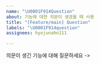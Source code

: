```yaml
---
name: "\U0001F914Question"
about: 기능에 대한 의문이 생겼을 때 사용
title: "[Feature/main] Question"
labels: "\U0001F914question"
assignees: hyojunahn111

---
```


의문이 생긴 기능에 대해 질문하세요
->
